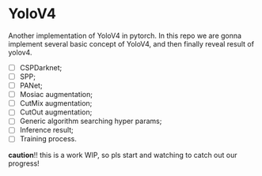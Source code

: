 # YoloV4

Another implementation of YoloV4 in pytorch. In this repo we are gonna implement several basic concept of YoloV4, and then finally reveal result of yolov4.



- [ ] CSPDarknet;
- [ ] SPP;
- [ ] PANet;
- [ ] Mosiac augmentation;
- [ ] CutMix augmentation;
- [ ] CutOut augmentation;
- [ ] Generic algorithm searching hyper params;
- [ ] Inference result;
- [ ] Training process.

**caution**!! this is a work WIP, so pls start and watching to catch out our progress!

